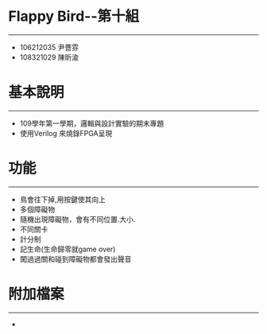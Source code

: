 # Flappy Bird--第十組
---
- 106212035 尹薔雰   
- 108321029 陳昕渝

# 基本說明
---
- 109學年第一學期，邏輯與設計實驗的期末專題
- 使用Verilog 來燒錄FPGA呈現
# 功能
---
- 鳥會往下掉,用按鍵使其向上
- 多個障礙物
- 隨機出現障礙物，會有不同位置.大小.
- 不同關卡
- 計分制
- 記生命(生命歸零就game over)
- 闖過過關和碰到障礙物都會發出聲音
# 附加檔案
---
- 
